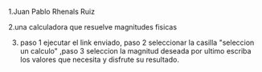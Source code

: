 1.Juan Pablo Rhenals Ruiz


2.una calculadora que resuelve magnitudes fisicas



3. paso 1 ejecutar el link enviado, paso 2 seleccionar la casilla "seleccion un calculo" ,paso 3 seleccion la magnitud deseada por ultimo escriba los valores que necesita y disfrute su resultado.
